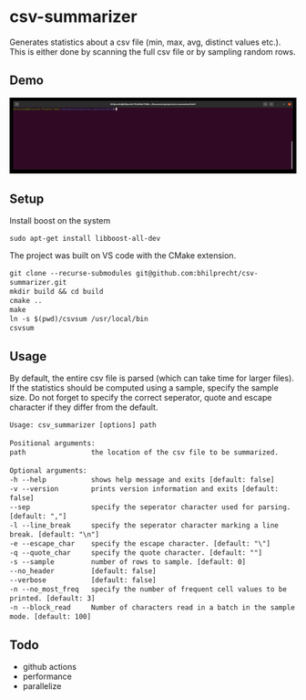 # csv-summarizer

Generates statistics about a csv file (min, max, avg, distinct values etc.). This is either done by scanning the full csv file or by sampling random rows.

## Demo

![Demo](demo.gif)

## Setup 

Install boost on the system

```
sudo apt-get install libboost-all-dev
```

The project was built on VS code with the CMake extension.

```
git clone --recurse-submodules git@github.com:bhilprecht/csv-summarizer.git
mkdir build && cd build
cmake ..
make
ln -s $(pwd)/csvsum /usr/local/bin
csvsum
```

## Usage

By default, the entire csv file is parsed (which can take time for larger files). If the statistics should be computed using a sample, specify the sample size. Do not forget to specify the correct seperator, quote and escape character if they differ from the default.

```
Usage: csv_summarizer [options] path 

Positional arguments:
path              	the location of the csv file to be summarized.

Optional arguments:
-h --help         	shows help message and exits [default: false]
-v --version      	prints version information and exits [default: false]
--sep             	specify the seperator character used for parsing. [default: ","]
-l --line_break   	specify the seperator character marking a line break. [default: "\n"]
-e --escape_char  	specify the escape character. [default: "\"]
-q --quote_char   	specify the quote character. [default: ""]
-s --sample       	number of rows to sample. [default: 0]
--no_header       	[default: false]
--verbose         	[default: false]
-n --no_most_freq 	specify the number of frequent cell values to be printed. [default: 3]
-n --block_read   	Number of characters read in a batch in the sample mode. [default: 100]
```

## Todo

- github actions
- performance
- parallelize